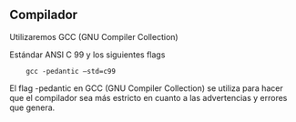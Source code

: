 
## Compilador

Utilizaremos GCC (GNU Compiler Collection)

Estándar ANSI C 99 y los siguientes flags

```
    gcc -pedantic –std=c99
```

El flag -pedantic en GCC (GNU Compiler Collection) se utiliza para hacer que el compilador sea más estricto en cuanto a las advertencias y errores que genera.